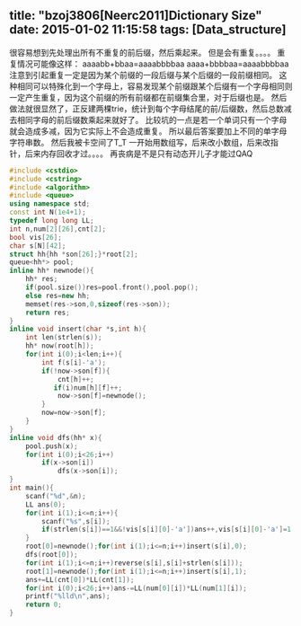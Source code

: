 title: "bzoj3806[Neerc2011]Dictionary Size"
date: 2015-01-02 11:15:58
tags: [Data_structure]
---
很容易想到先处理出所有不重复的前后缀，然后乘起来。
但是会有重复。。。。
重复情况可能像这样：
aaaabb+bbaa=aaaabbbbaa
aaaa+bbbbaa=aaaabbbbaa
注意到引起重复一定是因为某个前缀的一段后缀与某个后缀的一段前缀相同。
这种相同可以特殊化到一个字母上，容易发现某个前缀跟某个后缀有一个字母相同则一定产生重复，因为这个前缀的所有前缀都在前缀集合里，对于后缀也是。
然后做法就很显然了，正反建两棵trie，统计到每个字母结尾的前/后缀数，然后总数减去相同字母的前后缀数乘起来就好了。
比较坑的一点是若一个单词只有一个字母就会造成多减，因为它实际上不会造成重复。
所以最后答案要加上不同的单字母字符串数。
然后我被卡空间了T_T
一开始用数组写，后来改小数组，后来改指针，后来内存回收才过。。。。
再丧病是不是只有动态开儿子才能过QAQ
```c++ bzoj3806
#include <cstdio>
#include <cstring>
#include <algorithm>
#include <queue>
using namespace std;
const int N(1e4+1);
typedef long long LL;
int n,num[2][26],cnt[2];
bool vis[26];
char s[N][42];
struct hh{hh *son[26];}*root[2];
queue<hh*> pool;
inline hh* newnode(){
    hh* res;
    if(pool.size())res=pool.front(),pool.pop();
    else res=new hh;
    memset(res->son,0,sizeof(res->son));
    return res;
}
inline void insert(char *s,int h){
    int len(strlen(s));
    hh* now(root[h]);
    for(int i(0);i<len;i++){
        int f(s[i]-'a');
        if(!now->son[f]){
            cnt[h]++;
           if(i)num[h][f]++;
            now->son[f]=newnode();
        }
        now=now->son[f];
    }
}
inline void dfs(hh* x){
    pool.push(x);
    for(int i(0);i<26;i++)
        if(x->son[i])
            dfs(x->son[i]);
}
int main(){
    scanf("%d",&n);
    LL ans(0);
    for(int i(1);i<=n;i++){
        scanf("%s",s[i]);
        if(strlen(s[i])==1&&!vis[s[i][0]-'a'])ans++,vis[s[i][0]-'a']=1;
    }
    root[0]=newnode();for(int i(1);i<=n;i++)insert(s[i],0);
    dfs(root[0]);
    for(int i(1);i<=n;i++)reverse(s[i],s[i]+strlen(s[i]));
    root[1]=newnode();for(int i(1);i<=n;i++)insert(s[i],1);
    ans+=LL(cnt[0])*LL(cnt[1]);
    for(int i(0);i<26;i++)ans-=LL(num[0][i])*LL(num[1][i]);
    printf("%lld\n",ans);
    return 0;
}
```